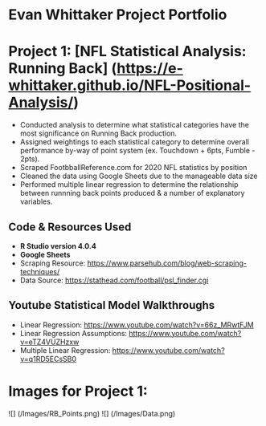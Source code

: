 # Evan Whittaker Project Portfolio 

# Project 1: [NFL Statistical Analysis: Running Back] (https://e-whittaker.github.io/NFL-Positional-Analysis/)
* Conducted analysis to determine what statistical categories have the most significance on Running Back production.
* Assigned weightings to each statistical category to determine overall performance by-way of point system (ex. Touchdown + 6pts, Fumble - 2pts).
* Scraped FootbballReference.com for 2020 NFL statistics by position
* Cleaned the data using Google Sheets due to the manageable data size
* Performed multiple linear regression to determine the relationship between runnning back points produced & a number of explanatory variables.

## Code & Resources Used
* **R Studio version 4.0.4**
* **Google Sheets**
* Scraping Resource: https://www.parsehub.com/blog/web-scraping-techniques/ 
* Data Source: https://stathead.com/football/psl_finder.cgi 

## Youtube Statistical Model Walkthroughs
* Linear Regression: https://www.youtube.com/watch?v=66z_MRwtFJM
* Linear Regression Assumptions: https://www.youtube.com/watch?v=eTZ4VUZHzxw
* Multiple Linear Regression: https://www.youtube.com/watch?v=q1RD5ECsSB0

# Images for Project 1:
![] (/Images/RB_Points.png)
![] (/Images/Data.png)
